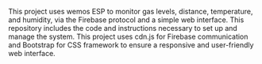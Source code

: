 This project uses wemos ESP to monitor gas levels, distance, temperature, and humidity, via the Firebase protocol and a simple web interface. This repository includes the code and instructions necessary to set up and manage the system. This project uses cdn.js for Firebase communication and Bootstrap for CSS framework to ensure a responsive and user-friendly web interface.
